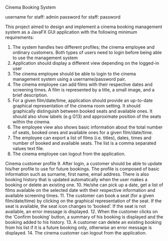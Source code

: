 Cinema Booking System

username for staff: admin
password for staff: password

This project aimed to design and implement a cinema booking management system as a JavaFX GUI application with the following minimum requirements:

1. The system handles two different profiles; the cinema employee and ordinary customers. Both types of users need to login before being able to use the management system
2. Application should display a different view depending on the logged-in user
3. The cinema employee should be able to login to the cinema management system using a username/password pair.
4. The cinema employee can add films with their respective dates and screening times. A film is represented by a title, a small image, and a brief description.
5. For a given film/date/time, application should provide an up-to-date graphical representation of the cinema room setting. It should graphically distinguish between booked seats and available ones. It should also show labels (e.g G13) and approximate position of the seats within the cinema.
6. The employee view also shows basic information about the total number of seats, booked ones and available ones for a given film/date/time.
7. The employee can export a list of films (i.e. titles), dates, times and number of booked and available seats. The list is a comma separated values text file.
8. The cinema employee can logout from the application.

Cinema customer profile
9. After login, a customer should be able to update his/her profile to use for future bookings. The profile is composed of basic information such as surname, first name, email address. There is also booking history that is updated automatically when the user makes a booking or delete an existing one.
10. He/she can pick up a date, get a list of films available on the selected date with their respective information and available screening times.
11. The customer can book a seat (for a given film/date/time) by clicking on the graphical representation of the seat. If the seat is available, the seat icon changes to ‘booked’. If the seat is not available, an error message is displayed.
12. When the customer clicks on the ‘Confirm booking’ button, a summary of his booking is displayed and the booking added to his history.
13. A customer can delete an existing booking from his list if it is a future booking only, otherwise an error message is displayed.
14. The cinema customer can logout from the application.

